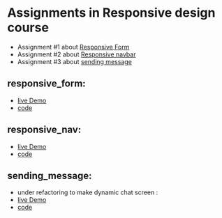 # Assignments in Responsive design course 

- Assignment #1 about [Responsive Form](#responsive_form)
- Assignment #2 about [Responsive navbar](#responsive_nav)
- Assignment #3 about [sending message](#sending_message)



## responsive_form:
  - [live Demo](https://mohamedyahia831.github.io/ITI-Training/Responsive%20Web/Form/)
  - [code](https://github.com/MohamedYahia831/ITI-Training/blob/main/Responsive%20Web/Form/index.html)
  
  
  ## responsive_nav:
  - [live Demo](https://mohamedyahia831.github.io/ITI-Training/Responsive%20Web/NavBar/index.html)
  - [code](https://github.com/MohamedYahia831/ITI-Training/blob/main/Responsive%20Web/NavBar/index.html)


## sending_message:
  - under refactoring to make dynamic chat screen :
  - [live Demo](https://mohamedyahia831.github.io/ITI-Training/Responsive%20Web/InputMessage/index.html)
  - [code](https://github.com/MohamedYahia831/ITI-Training/blob/main/Responsive%20Web/InputMessage/index.html)

